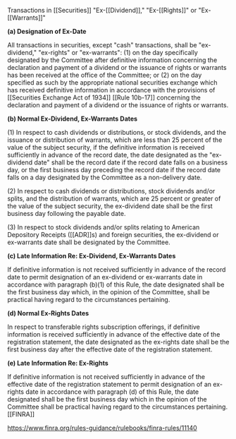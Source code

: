 Transactions in [[Securities]] "Ex-[[Dividend]]," "Ex-[[Rights]]" or "Ex-[[Warrants]]"

**(a) Designation of Ex-Date**

All transactions in securities, except "cash" transactions, shall be "ex-dividend," "ex-rights" or "ex-warrants": (1) on the day specifically designated by the Committee after definitive information concerning the declaration and payment of a dividend or the issuance of rights or warrants has been received at the office of the Committee; or (2) on the day specified as such by the appropriate national securities exchange which has received definitive information in accordance with the provisions of [[Securities Exchange Act of 1934]] [[Rule 10b-17]] concerning the declaration and payment of a dividend or the issuance of rights or warrants.

**(b) Normal Ex-Dividend, Ex-Warrants Dates**

(1) In respect to cash dividends or distributions, or stock dividends, and the issuance or distribution of warrants, which are less than 25 percent of the value of the subject security, if the definitive information is received sufficiently in advance of the record date, the date designated as the "ex-dividend date" shall be the record date if the record date falls on a business day, or the first business day preceding the record date if the record date falls on a day designated by the Committee as a non-delivery date.

(2) In respect to cash dividends or distributions, stock dividends and/or splits, and the distribution of warrants, which are 25 percent or greater of the value of the subject security, the ex-dividend date shall be the first business day following the payable date.

(3) In respect to stock dividends and/or splits relating to American Depository Receipts ([[ADR]]s) and foreign securities, the ex-dividend or ex-warrants date shall be designated by the Committee.

**(c) Late Information Re: Ex-Dividend, Ex-Warrants Dates**

If definitive information is not received sufficiently in advance of the record date to permit designation of an ex-dividend or ex-warrants date in accordance with paragraph (b)(1) of this Rule, the date designated shall be the first business day which, in the opinion of the Committee, shall be practical having regard to the circumstances pertaining.

**(d) Normal Ex-Rights Dates**

In respect to transferable rights subscription offerings, if definitive information is received sufficiently in advance of the effective date of the registration statement, the date designated as the ex-rights date shall be the first business day after the effective date of the registration statement.

**(e) Late Information Re: Ex-Rights**

If definitive information is not received sufficiently in advance of the effective date of the registration statement to permit designation of an ex-rights date in accordance with paragraph (d) of this Rule, the date designated shall be the first business day which in the opinion of the Committee shall be practical having regard to the circumstances pertaining. [[FINRA]]

https://www.finra.org/rules-guidance/rulebooks/finra-rules/11140